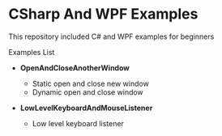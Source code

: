# CSharp And WPF Examples
This repository included C# and WPF examples for beginners

Examples List

* **OpenAndCloseAnotherWindow**
  * Static open and close new window
  * Dynamic open and close window

* **LowLevelKeyboardAndMouseListener**
  * Low level keyboard listener